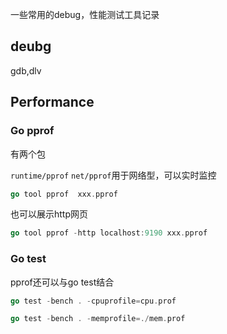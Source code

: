 


一些常用的debug，性能测试工具记录

<!--more-->

## deubg

gdb,dlv




## Performance


### Go pprof
有两个包

`runtime/pprof`
`net/pprof`用于网络型，可以实时监控


```go
go tool pprof  xxx.pprof
```
也可以展示http网页

```go
go tool pprof -http localhost:9190 xxx.pprof
```

### Go test

pprof还可以与go test结合

```go
go test -bench . -cpuprofile=cpu.prof

go test -bench . -memprofile=./mem.prof
```